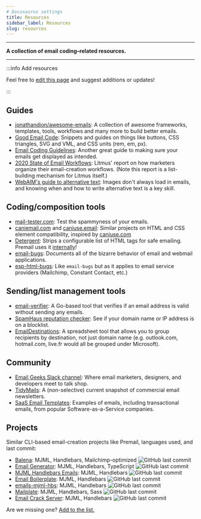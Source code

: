 ```yaml
---
# Docusaurus settings
title: Resources
sidebar_label: Resources
slug: resources
---
```


---

**A collection of email coding–related resources.**

---

:::info Add resources

Feel free to [edit this page](https://github.com/premail/website/tree/main/docs/98-resources.md) and suggest additions or updates!

:::

## Guides

- [jonathandion/awesome-emails](https://github.com/jonathandion/awesome-emails): A collection of awesome frameworks, templates, tools, workflows and many more to build better emails.
- [Good Email Code](https://www.goodemailcode.com/): Snippets and guides on things like buttons, CSS triangles, SVG and VML, and CSS units (rem, em, px).
- [Email Coding Guidelines](https://github.com/hteumeuleu/email-guidelines): Another great guide to making sure your emails get displayed as intended.
- [2020 State of Email Workflows](https://www.litmus.com/resources/2020-state-of-email-workflows/): Litmus' report on how marketers organize their email-creation workflows. (Note this report is a list-building mechanism for Litmus itself.)
- [WebAIM's guide to alternative text](https://webaim.org/techniques/alttext/): Images don't always load in emails, and knowing when and how to write alternative text is a key skill.

## Coding/composition tools

- [mail-tester.com](https://www.mail-tester.com/): Test the spammyness of your emails.
- [caniemail.com](https://www.caniemail.com/) and [caniuse.email](https://caniuse.email/): Similar projects on HTML and CSS element compatibility, inspired by [caniuse.com](https://caniuse.com/)
- [Detergent](https://detergent.io): Strips a configurable list of HTML tags for safe emailing. Premail uses it [internally](https://codsen.com/os/detergent/)!
- [email-bugs](https://github.com/hteumeuleu/email-bugs): Documents all of the bizarre behavior of email and webmail applications.
- [esp-html-bugs](https://github.com/Badsender-com/esp-html-bugs): Like `email-bugs` but as it applies to email service providers (Mailchimp, Constant Contact, etc.)

## Sending/list management tools

- [email-verifier](https://github.com/AfterShip/email-verifier): A Go-based tool that verifies if an email address is valid without sending any emails.
- [SpamHaus reputation checker](https://check.spamhaus.org/): See if your domain name or IP address is on a blocklist.
- [EmailDestinations](https://github.com/Badsender-com/EmailDestinations): A spreadsheet tool that allows you to group recipients by destination, not just domain name (e.g. outlook.com, hotmail.com, live.fr would all be grouped under Microsoft).

## Community

- [Email Geeks Slack channel](https://email.geeks.chat/): Where email marketers, designers, and developers meet to talk shop.
- [TidyMails](https://tidymails.com/): A (non-selective) current snapshot of commercial email newsletters.
- [SaaS Email Templates](https://saasemailtemplates.io/templates): Examples of emails, including transactional emails, from popular Software-as-a-Service companies.

## Projects

Similar CLI-based email-creation projects like Premail, languages used, and last commit:

- [Balena](https://github.com/balena-io/balena-emails): MJML, Handlebars, Mailchimp-optimized ![GitHub last commit](https://img.shields.io/github/last-commit/balena-io/balena-emails?style=flat-square)
- [Email Generator](https://github.com/mikecabana/email-generator): MJML, Handlebars, TypeScript ![GitHub last commit](https://img.shields.io/github/last-commit/mikecabana/email-generator?style=flat-square)
- [MJML Handlebars Emails](https://github.com/pkelleter/mjml-handlebars-emails): MJML, Handlebars ![GitHub last commit](https://img.shields.io/github/last-commit/pkelleter/mjml-handlebars-emails?style=flat-square)
- [Email Boilerplate](https://github.com/kennybecerra/emailBoilerplate): MJML, Handlebars ![GitHub last commit](https://img.shields.io/github/last-commit/kennybecerra/emailBoilerplate?style=flat-square)
- [emails-mjml-hbs](https://github.com/raunsholt/emails-mjml-hbs): MJML, Handlebars ![GitHub last commit](https://img.shields.io/github/last-commit/raunsholt/emails-mjml-hbs?style=flat-square)
- [Mailplate](https://github.com/kevgk/Mailplate): MJML, Handlebars, Sass ![GitHub last commit](https://img.shields.io/github/last-commit/kevgk/Mailplate?style=flat-square)
- [Email Crack Server](https://github.com/as3io/email-crack-server): MJML, Handlebars ![GitHub last commit](https://img.shields.io/github/last-commit/as3io/email-crack-server?style=flat-square)

Are we missing one? [Add to the list.](https://github.com/premail/website/tree/main/docs/98-resources.md)
